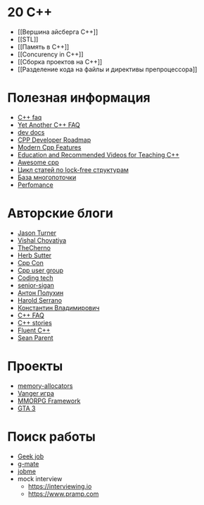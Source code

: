 # 20 C++
- [[Вершина айсберга C++]]
- [[STL]]
- [[Память в C++]]
- [[Concurency in C++]]
- [[Сборка проектов на C++]]
- [[Разделение кода на файлы и директивы препроцессора]]

# Полезная информация
* [C++ faq](https://isocpp.org/wiki/faq)
* [Yet Another C++ FAQ](http://yosefk.com/c++fqa/)
* [dev docs](https://devdocs.io/cpp/)
* [CPP Developer Roadmap](https://github.com/salmer/CppDeveloperRoadmap/blob/main/Russian/README.md)
* [Modern Cpp Features](https://github.com/AnthonyCalandra/modern-cpp-features)
* [Education and Recommended Videos for Teaching C++](https://www.cjdb.com.au/sg20-and-videos.html)
* [Awesome cpp](https://github.com/fffaraz/awesome-cpp)
* [Цикл статей по lock-free структурам](https://habr.com/ru/post/195770/)
* [База многопоточки](https://mirrors.edge.kernel.org/pub/linux/kernel/people/paulmck/perfbook/perfbook.html)
* [Perfomance](https://travisdowns.github.io/)

# Авторские блоги
* [Jason Turner](https://www.youtube.com/user/lefticus1)
* [Vishal Chovatiya](http://www.vishalchovatiya.com/)
* [TheCherno](https://www.youtube.com/c/TheChernoProject/videos)
* [Herb Sutter](https://herbsutter.com)
* [Cpp Con](https://www.youtube.com/user/CppCon/videos)
* [Cpp user group](https://www.youtube.com/channel/UCJ9v015sPgEi0jJXe_zanjA/videos?sort=p&view=0&flow=grid)
* [Coding tech](https://www.youtube.com/c/CodingTech/videos)
* [senior-sigan](https://senior-sigan.net)
* [Антон Полухин](http://apolukhin.github.io/index.html#)
* [Harold Serrano](https://www.haroldserrano.com/articles)
* [Константин Владимирович](https://sourceforge.net/projects/cpp-lects-rus/files/)
* [C++ FAQ](http://yosefk.com/c++fqa/)
* [C++ stories](https://www.cppstories.com/p/start-here/)
* [Fluent C++](https://www.fluentcpp.com/posts/)
* [Sean Parent](https://sean-parent.stlab.cc/papers-and-presentations/)

# Проекты
* [memory-allocators](https://github.com/mtrebi/memory-allocators)
* [Vanger игра](https://github.com/KranX/Vangers)
* [MMORPG Framework](https://github.com/TrinityCore/TrinityCore)
* [GTA 3](https://github.com/rwengine/openrw)

# Поиск работы
* [Geek job](https://geekjob.ru/geeks?qs=с%2B%2B)
* [g-mate](https://your.gms.tech)
* [jobme](https://jobme.cc/?tags=c)
* mock interview
	* https://interviewing.io
	* https://www.pramp.com